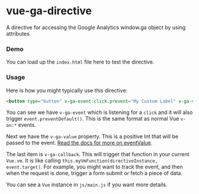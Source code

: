 # vue-ga-directive

A directive for accessing the Google Analytics window.ga object by using attributes.

### Demo

You can load up the `index.html` file here to test the directive.

### Usage

Here is how you might typically use this directive:

```html
<button type="button" v-ga-event:click.prevent="My Custom Label" v-ga-value="99" v-ga-callback="myVmFunction">Fire Click Event</button>
```

You can see we have `v-ga-event` which is listening for a `click` and it will also trigger `event.preventDefault()`. This is the same format as normal Vue `v-on:*` events.

Next we have the `v-ga-value` property. This is a positive Int that will be passed to the event. [Read the docs for more on eventValue](https://developers.google.com/analytics/devguides/collection/analyticsjs/field-reference#eventValue).

The last item is `v-ga-callback`. This will trigger that function in your current `Vue.vm`. It is like calling `this.myVmFunction(directiveInstance, event.target)`. For example, you might want to track the event, and then when the request is done, trigger a form submit or fetch a piece of data.

You can see a `Vue` instance in `js/main.js` if you want more details.
